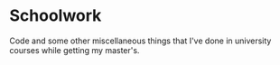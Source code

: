 ﻿# Schoolwork

 Code and some other miscellaneous things that I've done in university courses while getting my master's.
